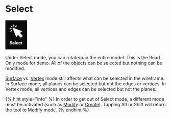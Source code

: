 # Select

![](../../.gitbook/assets/select2.jpg)

Under Select mode, you can rotate/pan the entire model. This is the Read Only mode for demo. All of the objects can be selected but nothing can be modified. 

[Surface]() vs. [Vertex]() mode still affects what can be selected in the wireframe. In Surface mode, all planes can be selected but not the edges or vertices. In Vertex mode, all vertices and edges can be selected but not the planes.

{% hint style="info" %}
In order to get out of Select mode, a different mode must be activated \(such as [Modify](modify.md) or [Create](create.md)\). Tapping Alt or Shift will return the tool to Modify mode.
{% endhint %}

